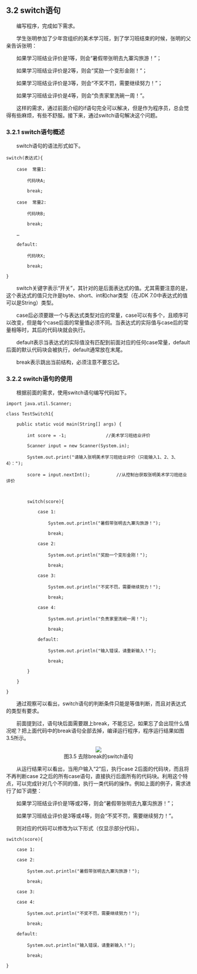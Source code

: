 ## 3.2  switch语句

 



&emsp;&emsp;编写程序，完成如下需求。

&emsp;&emsp;学生张明参加了少年宫组织的美术学习班，到了学习班结束的时候，张明的父亲告诉张明：

&emsp;&emsp;如果学习班结业评价是1等，则会“暑假带张明去九寨沟旅游！”；

&emsp;&emsp;如果学习班结业评价是2等，则会“奖励一个变形金刚！”；

&emsp;&emsp;如果学习班结业评价是3等，则会“不奖不罚，需要继续努力！”；

&emsp;&emsp;如果学习班结业评价是4等，则会“负责家里洗碗一周！”。

&emsp;&emsp;这样的需求，通过前面介绍的if语句完全可以解决，但是作为程序员，总会觉得有些麻烦，有些不舒服。接下来，通过switch语句解决这个问题。

### 3.2.1  switch语句概述  

&emsp;&emsp;switch语句的语法形式如下。


```
switch(表达式){

	case  常量1:

		代码块A;

		break;

	case  常量2:

		代码块B;

		break;

	…

	default:

		代码块X;

		break;

}
```


&emsp;&emsp;switch关键字表示“开关”，其针对的是后面表达式的值。尤其需要注意的是，这个表达式的值只允许是byte、short、int和char类型（在JDK 7.0中表达式的值可以是String）类型。

&emsp;&emsp;case后必须要跟一个与表达式类型对应的常量，case可以有多个，且顺序可以改变，但是每个case后面的常量值必须不同。当表达式的实际值与case后的常量相等时，其后的代码块就会执行。

&emsp;&emsp;default表示当表达式的实际值没有匹配到前面对应的任何case常量，default后面的默认代码块会被执行，default通常放在末尾。

&emsp;&emsp;break表示跳出当前结构，必须注意不要忘记。

### 3.2.2  switch语句的使用  

&emsp;&emsp;根据前面的需求，使用switch语句编写代码如下。


```
import java.util.Scanner;

class TestSwitch1{

    public static void main(String[] args) {

        int score = -1;               //美术学习班结业评价

        Scanner input = new Scanner(System.in);

        System.out.print("请输入张明美术学习班结业评价（只能输入1、2、3、4）：");

        score = input.nextInt();          //从控制台获取张明美术学习班结业评价



        switch(score){

        	case 1:

       			System.out.println("暑假带张明去九寨沟旅游！");

        		break;

        	case 2:

        		System.out.println("奖励一个变形金刚！");           

        		break;

        	case 3:

        		System.out.println("不奖不罚，需要继续努力！");

        		break;

        	case 4:

        		System.out.println("负责家里洗碗一周！");

        		break;

        	default:

        		System.out.println("输入错误，请重新输入！");

        		break;

        }

    }

}
```


&emsp;&emsp;通过观察可以看出，switch语句的判断条件只能是等值判断，而且对表达式的类型有要求。

&emsp;&emsp;前面提到过，语句块后面需要跟上break，不能忘记，如果忘了会出现什么情况呢？把上面代码中的break语句全部去掉，编译运行程序，程序运行结果如图3.5所示。

<center><img  src="https://labfile.oss.aliyuncs.com/library/textbook-java1/img/d3z/tu3.5.png"/></center>
<center> 图3.5  去除break的switch语句 </center>  

&emsp;&emsp;从运行结果可以看出，当用户输入“2”后，执行case 2后面的代码块，而且将不再判断case 2之后的所有case语句，直接执行后面所有的代码块。利用这个特点，可以完成针对几个不同的值，执行一类代码的操作。例如上面的例子，需求进行了如下调整：

&emsp;&emsp;如果学习班结业评价是1等或2等，则会“暑假带张明去九寨沟旅游！”；

&emsp;&emsp;如果学习班结业评价是3等或4等，则会“不奖不罚，需要继续努力！”。

&emsp;&emsp;则对应的代码可以修改为以下形式（仅显示部分代码）。


```
switch(score){

    case 1:

    case 2:

    	System.out.println("暑假带张明去九寨沟旅游！");                  

   		break;

    case 3:

    case 4:

    	System.out.println("不奖不罚，需要继续努力！");

    	break;

    default:

    	System.out.println("输入错误，请重新输入！");

    	break;

}

```



